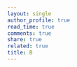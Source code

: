 ```yaml
---
layout: single
author_profile: true
read_time: true
comments: true
share: true
related: true
title: B
---
```


